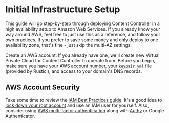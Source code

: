 # Initial Infrastructure Setup

This guide will go step-by-step through deploying Content Controller in a high availability setup to Amazon Web Services.  If you already know your way around AWS, feel free to just use this as a reference, and follow your own practices.  If you prefer to save some money and only deploy to one availability zone, that's fine - just skip the multi-AZ settings.

Create an AWS account. If you already have one, we'll create new Virtual Private Cloud for Content Controller to operate from.  Before you begin, make sure you have your [AWS account number](https://docs.aws.amazon.com/IAM/latest/UserGuide/console_account-alias.html), your `keypair.yml` file (provided by Rustici), and access to your domain's DNS records.

## AWS Account Security

Take some time to review the [IAM Best Practices guide](https://docs.aws.amazon.com/IAM/latest/UserGuide/best-practices.html).  It's a good idea to [lock down your root account](https://docs.aws.amazon.com/IAM/latest/UserGuide/best-practices.html#lock-away-credentials) and use an IAM user for yourself.  Also, consider using [AWS multi-factor authentication](https://aws.amazon.com/iam/details/mfa/) along with [Authy](https://authy.com/) or Google Authenticator.
